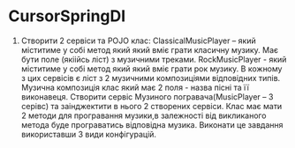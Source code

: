 # CursorSpringDI
1.  Створити 2 сервіси та POJO клас:
ClassicalMusicPlayer – який міститиме у собі метод який який вміє грати класичну музику. Має бути поле (якіійсь ліст) з музичними треками.
RockMusicPlayer -  який міститиме у собі метод який який вміє грати рок музику. В кожному з цих сервісів є ліст з 2 музичними композиціями відповідних типів. Музична композиція клас який має 2 поля - назва пісні та її виконавеця. 
Створити сервіс Музиного погравача(MusicPlayer – 3 серівс) та заінджектити в нього 2 створених сервіси.
Клас має мати 2 методи для програвання музики,в залежності від викликаного метода буде програватись відповідна музика.  Виконати це завдання використавши 3 види конфігурацій.
